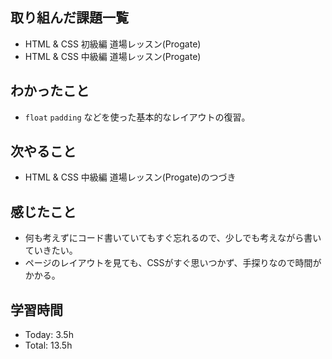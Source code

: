 ## 取り組んだ課題一覧
- HTML & CSS 初級編 道場レッスン(Progate)
- HTML & CSS 中級編 道場レッスン(Progate)
## わかったこと
- ```float``` ```padding``` などを使った基本的なレイアウトの復習。
## 次やること
- HTML & CSS 中級編 道場レッスン(Progate)のつづき
## 感じたこと
- 何も考えずにコード書いていてもすぐ忘れるので、少しでも考えながら書いていきたい。
- ページのレイアウトを見ても、CSSがすぐ思いつかず、手探りなので時間がかかる。
## 学習時間
- Today: 3.5h
- Total: 13.5h
